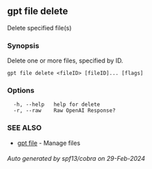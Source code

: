 ## gpt file delete

Delete specified file(s)

### Synopsis

Delete one or more files, specified by ID.

```
gpt file delete <fileID> [fileID]... [flags]
```

### Options

```
  -h, --help   help for delete
  -r, --raw    Raw OpenAI Response?
```

### SEE ALSO

* [gpt file](gpt_file.md)	 - Manage files

###### Auto generated by spf13/cobra on 29-Feb-2024
